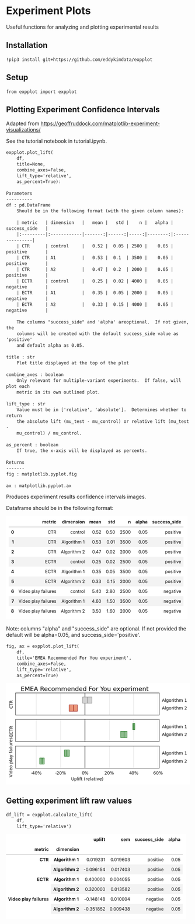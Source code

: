 # Experiment Plots
Useful functions for analyzing and plotting experimental results

## Installation
```
!pip3 install git+https://github.com/eddykimdata/expplot
```

## Setup
```
from expplot import expplot
```

## Plotting Experiment Confidence Intervals
Adapted from https://geoffruddock.com/matplotlib-experiment-visualizations/

See the tutorial notebook in tutorial.ipynb.


```
expplot.plot_lift(
    df,
    title=None, 
    combine_axes=False,
    lift_type='relative',
    as_percent=True):

Parameters
----------
df : pd.DataFrame
    Should be in the following format (with the given column names):

    | metric   | dimension   |   mean |   std |    n |   alpha | success_side   |
    |:---------|:------------|-------:|------:|-----:|--------:|:---------------|
    | CTR      | control     |   0.52 |  0.05 | 2500 |    0.05 | positive       |
    | CTR      | A1          |   0.53 |  0.1  | 3500 |    0.05 | positive       |
    | CTR      | A2          |   0.47 |  0.2  | 2000 |    0.05 | positive       |
    | ECTR     | control     |   0.25 |  0.02 | 4000 |    0.05 | negative       |
    | ECTR     | A1          |   0.35 |  0.05 | 2000 |    0.05 | negative       |
    | ECTR     | A2          |   0.33 |  0.15 | 4000 |    0.05 | negative       |

    The columns "success_side" and 'alpha' areoptional.  If not given, the 
    columns will be created with the default success_side value as 'positive'
    and default alpha as 0.05.

title : str
    Plot title displayed at the top of the plot

combine_axes : boolean
    Only relevant for multiple-variant experiments.  If false, will plot each
    metric in its own outlined plot.  

lift_type : str
    Value must be in ['relative', 'absolute'].  Determines whether to return
    the absolute lift (mu_test - mu_control) or relative lift (mu_test - 
    mu_control) / mu_control.  

as_percent : boolean
    If true, the x-axis will be displayed as percents.

Returns
-------
fig : matplotlib.pyplot.fig

ax : matplotlib.pyplot.ax
```
Produces experiment results confidence intervals images.

Dataframe should be in the following format:

![expplot_example_dataframe](images/expplot_example_dataframe.png)

Note: columns "alpha" and "success_side" are optional.  If not provided the default will be alpha=0.05, and success_side='positive'.

```
fig, ax = expplot.plot_lift(
    df, 
    title='EMEA Recommended For You experiment',
    combine_axes=False,
    lift_type='relative', 
    as_percent=True)
```

![expplot_example_plot](images/expplot_example_plot.png)

## Getting experiment lift raw values
```
df_lift = expplot.calculate_lift(
    df, 
    lift_type='relative')
```

![expplot_example_lift_dataframe](images/expplot_example_lift_dataframe.png)

